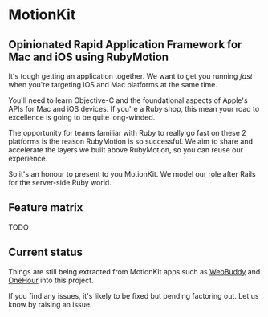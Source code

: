 # MotionKit

## Opinionated Rapid Application Framework for Mac and iOS using RubyMotion


It's tough getting an application together. We want to get you running _fast_ when you're targeting iOS and Mac platforms at the same time.

You'll need to learn Objective-C and the foundational aspects of Apple's APIs for Mac and iOS devices. If you're a Ruby shop, this mean your road to excellence is going to be quite long-winded. 

The opportunity for teams familiar with Ruby to really go fast on these 2 platforms is the reason RubyMotion is so successful. We aim to share and accelerate the layers we built above RubyMotion, so you can reuse our experience.

So it's an honour to present to you MotionKit. We model our role after Rails for the server-side Ruby world. 


## Feature matrix
TODO


## Current status

Things are still being extracted from MotionKit apps such as [WebBuddy][] and [OneHour][] into this project.

If you find any issues, it's likely to be fixed but pending factoring out. Let us know by raising an issue.



[WebBuddy]: http://bigbearlabs.com/webbuddy
[OneHour]: http://bigbearlabs.com/onehour


